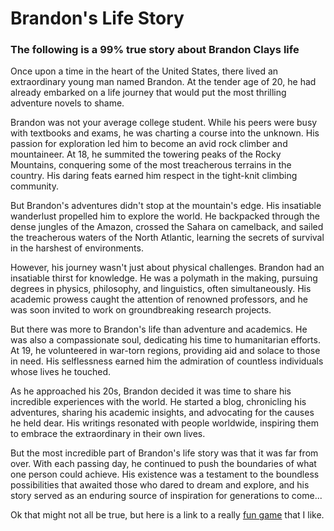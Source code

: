 # Brandon's Life Story

### The following is a 99% true story about Brandon Clays life

  Once upon a time in the heart of the United States, there lived an extraordinary young man named Brandon. At the tender age of 20, he had already embarked on a life journey that would put the most thrilling adventure novels to shame.

  Brandon was not your average college student. While his peers were busy with textbooks and exams, he was charting a course into the unknown. His passion for exploration led him to become an avid rock climber and mountaineer. At 18, he summited the towering peaks of the Rocky Mountains, conquering some of the most treacherous terrains in the country. His daring feats earned him respect in the tight-knit climbing community.

  But Brandon's adventures didn't stop at the mountain's edge. His insatiable wanderlust propelled him to explore the world. He backpacked through the dense jungles of the Amazon, crossed the Sahara on camelback, and sailed the treacherous waters of the North Atlantic, learning the secrets of survival in the harshest of environments.

  However, his journey wasn't just about physical challenges. Brandon had an insatiable thirst for knowledge. He was a polymath in the making, pursuing degrees in physics, philosophy, and linguistics, often simultaneously. His academic prowess caught the attention of renowned professors, and he was soon invited to work on groundbreaking research projects.

  But there was more to Brandon's life than adventure and academics. He was also a compassionate soul, dedicating his time to humanitarian efforts. At 19, he volunteered in war-torn regions, providing aid and solace to those in need. His selflessness earned him the admiration of countless individuals whose lives he touched.

  As he approached his 20s, Brandon decided it was time to share his incredible experiences with the world. He started a blog, chronicling his adventures, sharing his academic insights, and advocating for the causes he held dear. His writings resonated with people worldwide, inspiring them to embrace the extraordinary in their own lives.

  But the most incredible part of Brandon's life story was that it was far from over. With each passing day, he continued to push the boundaries of what one person could achieve. His existence was a testament to the boundless possibilities that awaited those who dared to dream and explore, and his story served as an enduring source of inspiration for generations to come...

Ok that might not all be true, but here is a link to a really [fun game](https://neal.fun/password-game/) that I like.
